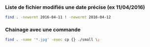 ### Liste de fichier modifiés une date précise (ex 11/04/2016)
```bash
find . -newermt 2016-04-11 ! -newermt 2016-04-12
```

### Chainage avec une commande
```bash
find . -name '*.jpg' -exec cp {} ./small \;
```
